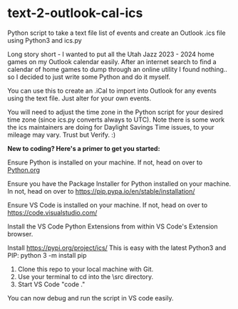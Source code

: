 # text-2-outlook-cal-ics
Python script to take a text file list of events and create an Outlook .ics file using Python3 and ics.py

Long story short - I wanted to put all the Utah Jazz 2023 - 2024 home games on my Outlook calendar easily. After an internet search to find a calendar of home games to dump through an online utility I found nothing.. so I decided to just write some Python and do it myself. 

You can use this to create an .iCal to import into Outlook for any events using the text file. Just alter for your own events.  

You will need to adjust the time zone in the Python script for your desired time zone (since ics.py converts always to UTC).  Note there is some work the ics maintainers are doing for Daylight Savings Time issues, to your mileage may vary. Trust but Verify. :) 


**New to coding? Here's a primer to get you started:**

Ensure Python is installed on your machine. 
  If not, head on over to [Python.org ](https://www.python.org/downloads/)

Ensure you have the Package Installer for Python installed on your machine. 
  In not, head on over to https://pip.pypa.io/en/stable/installation/

Ensure VS Code is installed on your machine. 
  If not, head on over to https://code.visualstudio.com/

Install the VS Code Python Extensions from within VS Code's Extension browser.

Install https://pypi.org/project/ics/
This is easy with the latest Python3 and PIP:
python 3 -m install pip

1) Clone this repo to your local machine with Git.
2) Use your terminal to cd into the \src directory. 
3) Start VS Code "code ."

You can now debug and run the script in VS code easily.
